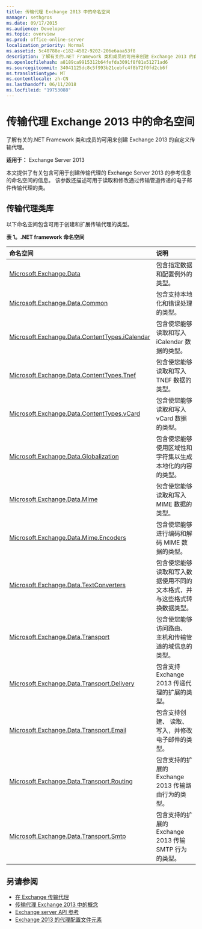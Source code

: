 ```yaml
---
title: 传输代理 Exchange 2013 中的命名空间
manager: sethgros
ms.date: 09/17/2015
ms.audience: Developer
ms.topic: overview
ms.prod: office-online-server
localization_priority: Normal
ms.assetid: 5c40788e-c182-4502-9202-206e6aaa53f8
description: 了解有关的.NET Framework 类和成员的可用来创建 Exchange 2013 的自定义传输代理。
ms.openlocfilehash: a8189ca9915312b64fefda3091f8f81e51271ad6
ms.sourcegitcommit: 34041125dc8c5f993b21cebfc4f8b72f0fd2cb6f
ms.translationtype: MT
ms.contentlocale: zh-CN
ms.lasthandoff: 06/11/2018
ms.locfileid: "19753088"
---
```

# <a name="transport-agent-namespaces-in-exchange-2013"></a>传输代理 Exchange 2013 中的命名空间

了解有关的.NET Framework 类和成员的可用来创建 Exchange 2013 的自定义传输代理。
  
**适用于：** Exchange Server 2013 
  
本文提供了有关包含可用于创建传输代理的 Exchange Server 2013 的参考信息的命名空间的信息。 该参数还描述可用于读取和修改通过传输管道传递的电子邮件传输代理的类。
  
## <a name="transport-agent-class-library"></a>传输代理类库

以下命名空间包含可用于创建和扩展传输代理的类型。

**表 1。.NET framework 命名空间**

|**命名空间**|**说明**|
|:-----|:-----|
|[Microsoft.Exchange.Data](https://msdn.microsoft.com/library/Microsoft.Exchange.Data.aspx) <br/> |包含指定数据和配置例外的类型。  <br/> |
|[Microsoft.Exchange.Data.Common](https://msdn.microsoft.com/library/Microsoft.Exchange.Data.Common.aspx) <br/> |包含支持本地化和错误处理的类型。  <br/> |
|[Microsoft.Exchange.Data.ContentTypes.iCalendar](https://msdn.microsoft.com/library/Microsoft.Exchange.Data.ContentTypes.iCalendar.aspx) <br/> |包含使您能够读取和写入 iCalendar 数据的类型。  <br/> |
|[Microsoft.Exchange.Data.ContentTypes.Tnef](https://msdn.microsoft.com/library/Microsoft.Exchange.Data.ContentTypes.Tnef.aspx) <br/> |包含使您能够读取和写入 TNEF 数据的类型。  <br/> |
|[Microsoft.Exchange.Data.ContentTypes.vCard](https://msdn.microsoft.com/library/Microsoft.Exchange.Data.ContentTypes.vCard.aspx) <br/> |包含使您能够读取和写入 vCard 数据的类型。  <br/> |
|[Microsoft.Exchange.Data.Globalization](https://msdn.microsoft.com/library/Microsoft.Exchange.Data.Globalization.aspx) <br/> |包含使您能够使用区域性和字符集以生成本地化的内容的类型。  <br/> |
|[Microsoft.Exchange.Data.Mime](https://msdn.microsoft.com/library/Microsoft.Exchange.Data.Mime.aspx) <br/> |包含使您能够读取和写入 MIME 数据的类型。  <br/> |
|[Microsoft.Exchange.Data.Mime.Encoders](https://msdn.microsoft.com/library/Microsoft.Exchange.Data.Mime.Encoders.aspx) <br/> |包含使您能够进行编码和解码 MIME 数据的类型。  <br/> |
|[Microsoft.Exchange.Data.TextConverters](https://msdn.microsoft.com/library/Microsoft.Exchange.Data.TextConverters.aspx) <br/> |包含使您能够读取和写入数据使用不同的文本格式，并与这些格式转换数据类型。  <br/> |
|[Microsoft.Exchange.Data.Transport](https://msdn.microsoft.com/library/Microsoft.Exchange.Data.Transport.aspx) <br/> |包含使您能够访问路由、 主机和传输管道的域信息的类型。  <br/> |
|[Microsoft.Exchange.Data.Transport.Delivery](https://msdn.microsoft.com/library/Microsoft.Exchange.Data.Transport.Delivery.aspx) <br/> |包含支持 Exchange 2013 传递代理的扩展的类型。  <br/> |
|[Microsoft.Exchange.Data.Transport.Email](https://msdn.microsoft.com/library/Microsoft.Exchange.Data.Transport.Email.aspx) <br/> |包含支持创建、 读取、 写入，并修改电子邮件的类型。  <br/> |
|[Microsoft.Exchange.Data.Transport.Routing](https://msdn.microsoft.com/library/Microsoft.Exchange.Data.Transport.Routing.aspx) <br/> |包含支持的扩展的 Exchange 2013 传输路由行为的类型。  <br/> |
|[Microsoft.Exchange.Data.Transport.Smtp](https://msdn.microsoft.com/library/Microsoft.Exchange.Data.Transport.Smtp.aspx) <br/> |包含支持的扩展的 Exchange 2013 传输 SMTP 行为的类型。  <br/> |
   
## <a name="see-also"></a>另请参阅

- [在 Exchange 传输代理](transport-agents-in-exchange-2013.md)   
- [传输代理 Exchange 2013 中的概念](transport-agent-concepts-in-exchange-2013.md) 
- [Exchange server API 参考](http://msdn.microsoft.com/library/6eddd052-f59f-45b4-b846-7e53d4d7eb16%28Office.15%29.aspx)
- [Exchange 2013 的代理配置文件元素](agents-configuration-file-elements-for-exchange-2013.md)
    

